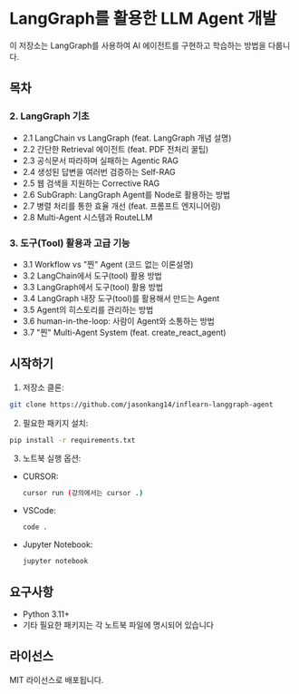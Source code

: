 # LangGraph를 활용한 LLM Agent 개발

이 저장소는 LangGraph를 사용하여 AI 에이전트를 구현하고 학습하는 방법을 다룹니다.

## 목차

### 2. LangGraph 기초
- 2.1 LangChain vs LangGraph (feat. LangGraph 개념 설명)
- 2.2 간단한 Retrieval 에이전트 (feat. PDF 전처리 꿀팁)
- 2.3 공식문서 따라하며 실패하는 Agentic RAG
- 2.4 생성된 답변을 여러번 검증하는 Self-RAG
- 2.5 웹 검색을 지원하는 Corrective RAG
- 2.6 SubGraph: LangGraph Agent를 Node로 활용하는 방법
- 2.7 병렬 처리를 통한 효율 개선 (feat. 프롬프트 엔지니어링)
- 2.8 Multi-Agent 시스템과 RouteLLM

### 3. 도구(Tool) 활용과 고급 기능
- 3.1 Workflow vs "찐" Agent (코드 없는 이론설명)
- 3.2 LangChain에서 도구(tool) 활용 방법
- 3.3 LangGraph에서 도구(tool) 활용 방법
- 3.4 LangGraph 내장 도구(tool)를 활용해서 만드는 Agent
- 3.5 Agent의 히스토리를 관리하는 방법
- 3.6 human-in-the-loop: 사람이 Agent와 소통하는 방법
- 3.7 "찐" Multi-Agent System (feat. create_react_agent)

## 시작하기

1. 저장소 클론:

```bash
git clone https://github.com/jasonkang14/inflearn-langgraph-agent
```

2. 필요한 패키지 설치:
```bash
pip install -r requirements.txt
```

3. 노트북 실행 옵션:
- CURSOR:
    ```bash
    cursor run (강의에서는 cursor .)
    ```
- VSCode:
    ```bash
    code .
    ```
- Jupyter Notebook:
    ```bash
    jupyter notebook
    ```

## 요구사항

- Python 3.11+
- 기타 필요한 패키지는 각 노트북 파일에 명시되어 있습니다

## 라이선스

MIT 라이선스로 배포됩니다.

